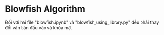 # Blowfish Algorithm

Đối với hai file "blowfish.ipynb" và "blowfish_using_library.py" dều phải thay đổi văn bản đầu vào và khóa mật
